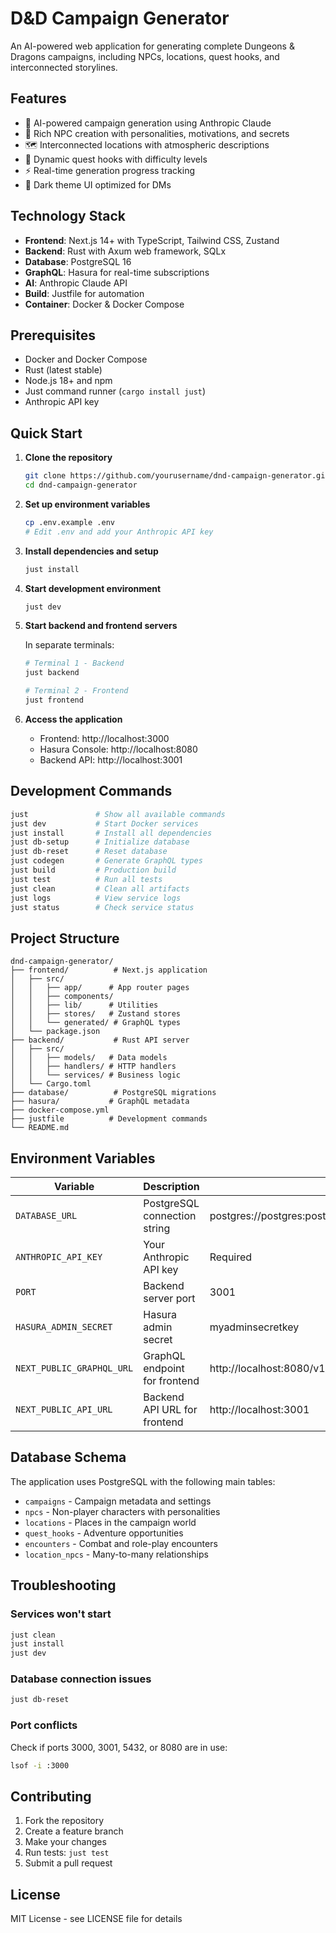 # D&D Campaign Generator

An AI-powered web application for generating complete Dungeons & Dragons campaigns, including NPCs, locations, quest hooks, and interconnected storylines.

## Features

- 🎲 AI-powered campaign generation using Anthropic Claude
- 👥 Rich NPC creation with personalities, motivations, and secrets
- 🗺️ Interconnected locations with atmospheric descriptions
- 📜 Dynamic quest hooks with difficulty levels
- ⚡ Real-time generation progress tracking
- 🎨 Dark theme UI optimized for DMs

## Technology Stack

- **Frontend**: Next.js 14+ with TypeScript, Tailwind CSS, Zustand
- **Backend**: Rust with Axum web framework, SQLx
- **Database**: PostgreSQL 16
- **GraphQL**: Hasura for real-time subscriptions
- **AI**: Anthropic Claude API
- **Build**: Justfile for automation
- **Container**: Docker & Docker Compose

## Prerequisites

- Docker and Docker Compose
- Rust (latest stable)
- Node.js 18+ and npm
- Just command runner (`cargo install just`)
- Anthropic API key

## Quick Start

1. **Clone the repository**
   ```bash
   git clone https://github.com/yourusername/dnd-campaign-generator.git
   cd dnd-campaign-generator
   ```

2. **Set up environment variables**
   ```bash
   cp .env.example .env
   # Edit .env and add your Anthropic API key
   ```

3. **Install dependencies and setup**
   ```bash
   just install
   ```

4. **Start development environment**
   ```bash
   just dev
   ```

5. **Start backend and frontend servers**
   
   In separate terminals:
   ```bash
   # Terminal 1 - Backend
   just backend

   # Terminal 2 - Frontend
   just frontend
   ```

6. **Access the application**
   - Frontend: http://localhost:3000
   - Hasura Console: http://localhost:8080
   - Backend API: http://localhost:3001

## Development Commands

```bash
just               # Show all available commands
just dev           # Start Docker services
just install       # Install all dependencies
just db-setup      # Initialize database
just db-reset      # Reset database
just codegen       # Generate GraphQL types
just build         # Production build
just test          # Run all tests
just clean         # Clean all artifacts
just logs          # View service logs
just status        # Check service status
```

## Project Structure

```
dnd-campaign-generator/
├── frontend/          # Next.js application
│   ├── src/
│   │   ├── app/      # App router pages
│   │   ├── components/
│   │   ├── lib/      # Utilities
│   │   ├── stores/   # Zustand stores
│   │   └── generated/ # GraphQL types
│   └── package.json
├── backend/           # Rust API server
│   ├── src/
│   │   ├── models/   # Data models
│   │   ├── handlers/ # HTTP handlers
│   │   └── services/ # Business logic
│   └── Cargo.toml
├── database/          # PostgreSQL migrations
├── hasura/           # GraphQL metadata
├── docker-compose.yml
├── justfile          # Development commands
└── README.md
```

## Environment Variables

| Variable | Description | Default |
|----------|-------------|---------|
| `DATABASE_URL` | PostgreSQL connection string | postgres://postgres:postgres@localhost:5432/dnd_campaigns |
| `ANTHROPIC_API_KEY` | Your Anthropic API key | Required |
| `PORT` | Backend server port | 3001 |
| `HASURA_ADMIN_SECRET` | Hasura admin secret | myadminsecretkey |
| `NEXT_PUBLIC_GRAPHQL_URL` | GraphQL endpoint for frontend | http://localhost:8080/v1/graphql |
| `NEXT_PUBLIC_API_URL` | Backend API URL for frontend | http://localhost:3001 |

## Database Schema

The application uses PostgreSQL with the following main tables:
- `campaigns` - Campaign metadata and settings
- `npcs` - Non-player characters with personalities
- `locations` - Places in the campaign world
- `quest_hooks` - Adventure opportunities
- `encounters` - Combat and role-play encounters
- `location_npcs` - Many-to-many relationships

## Troubleshooting

### Services won't start
```bash
just clean
just install
just dev
```

### Database connection issues
```bash
just db-reset
```

### Port conflicts
Check if ports 3000, 3001, 5432, or 8080 are in use:
```bash
lsof -i :3000
```

## Contributing

1. Fork the repository
2. Create a feature branch
3. Make your changes
4. Run tests: `just test`
5. Submit a pull request

## License

MIT License - see LICENSE file for details